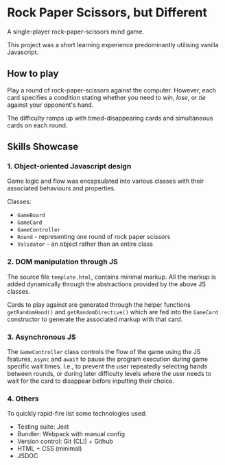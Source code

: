 # Rock Paper Scissors, but Different

A single-player rock-paper-scissors mind game.

This project was a short learning experience predominantly utilising vanilla Javascript.

## How to play

Play a round of rock-paper-scissors against the computer. 
However, each card specifies a condition stating whether you need to *win*, 
*lose*, or *tie* against your opponent's hand.

The difficulty ramps up with timed-disappearing cards and simultaneous cards on each round.

## Skills Showcase

### 1. Object-oriented Javascript design

Game logic and flow was encapsulated into various classes with their associated behaviours and properties.

Classes:
  - `GameBoard`
  - `GameCard`
  - `GameController`
  - `Round` - representing one round of rock paper scissors
  - `Validator` - an object rather than an entire class

### 2. DOM manipulation through JS

The source file `template.html`, contains minimal markup. All the markup is added dynamically through the abstractions provided by the above JS classes. 

Cards to play against are generated through the helper functions `getRandomHand()` and `getRandomDirective()` which are fed into the `GameCard` constructor to generate the associated markup with that card.

### 3. Asynchronous JS

The `GameController` class controls the flow of the game using the JS features, `async` and `await` to pause the program execution during game specific wait times. I.e., to prevent the user repeatedly selecting hands between rounds, or during later difficulty levels where the user needs to wait for the card to disappear before inputting their choice.

### 4. Others

To quickly rapid-fire list some technologies used:

- Testing suite: Jest
- Bundler: Webpack with manual config
- Version control: Git (CLI) + Github
- HTML + CSS (minimal)
- JSDOC